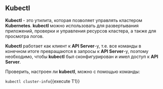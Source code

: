 ## Kubectl 

**Kubectl** - это утилита, которая позволяет управлять кластером **Kubernetes**. **kubectl** можно использовать для развертывания приложений, проверки и управления ресурсов кластера, а также для просмотра логов.

**Kubectl** работает как клиент к **API Server**-y, т.е. все команды в конечном итоге превращаются в запросы к **API Server**-y, поэтому необходимо, чтобы **kubectl** был сконфигурирован и имел доступ к **API Server**. 

Проверить, настроен ли **kubectl**, можно с помощью команды: 

`kubectl cluster-info`{{execute T1}}

